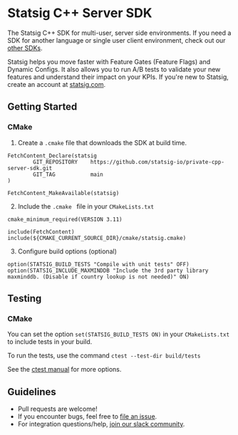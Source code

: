 # Statsig C++ Server SDK

The Statsig C++ SDK for multi-user, server side environments. If you need a SDK for another language or single user client environment, check out our [other SDKs](https://docs.statsig.com/#sdks).

Statsig helps you move faster with Feature Gates (Feature Flags) and Dynamic Configs. It also allows you to run A/B tests to validate your new features and understand their impact on your KPIs. If you're new to Statsig, create an account at [statsig.com](https://www.statsig.com).

## Getting Started

### __CMake__
1. Create a `.cmake` file that downloads the SDK at build time.
```
FetchContent_Declare(statsig
        GIT_REPOSITORY    https://github.com/statsig-io/private-cpp-server-sdk.git
        GIT_TAG           main
)

FetchContent_MakeAvailable(statsig)
```
2. Include the `.cmake ` file in your `CMakeLists.txt`
```
cmake_minimum_required(VERSION 3.11)

include(FetchContent)
include(${CMAKE_CURRENT_SOURCE_DIR}/cmake/statsig.cmake)
```
3. Configure build options (optional)
```
option(STATSIG_BUILD_TESTS "Compile with unit tests" OFF)
option(STATSIG_INCLUDE_MAXMINDDB "Include the 3rd party library maxminddb. (Disable if country lookup is not needed)" ON)
```

## Testing

### __CMake__
You can set the option `set(STATSIG_BUILD_TESTS ON)` in your `CMakeLists.txt` to include tests in your build. 

To run the tests, use the command `ctest --test-dir build/tests`

See the [ctest manual](https://cmake.org/cmake/help/latest/manual/ctest.1.html) for more options.

## Guidelines

- Pull requests are welcome! 
- If you encounter bugs, feel free to [file an issue](https://github.com/statsig-io/cpp-server-sdk/issues).
- For integration questions/help, [join our slack community](https://join.slack.com/t/statsigcommunity/shared_invite/zt-pbp005hg-VFQOutZhMw5Vu9eWvCro9g).
